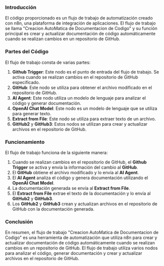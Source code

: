 ### Introducción
El código proporcionado es un flujo de trabajo de automatización creado con n8n, una plataforma de integración de aplicaciones. El flujo de trabajo se llama "Creacion AutoMatica de Documentacion de Codigo" y su función principal es crear y actualizar documentación de código automáticamente cuando se realizan cambios en un repositorio de GitHub.

### Partes del Código
El flujo de trabajo consta de varias partes:

1. **Github Trigger**: Este nodo es el punto de entrada del flujo de trabajo. Se activa cuando se realizan cambios en el repositorio de GitHub especificado.
2. **GitHub**: Este nodo se utiliza para obtener el archivo modificado en el repositorio de GitHub.
3. **AI Agent**: Este nodo utiliza un modelo de lenguaje para analizar el código y generar documentación.
4. **OpenAI Chat Model**: Este nodo es un modelo de lenguaje que se utiliza para generar texto.
5. **Extract from File**: Este nodo se utiliza para extraer texto de un archivo.
6. **GitHub2** y **GitHub3**: Estos nodos se utilizan para crear y actualizar archivos en el repositorio de GitHub.

### Funcionamiento
El flujo de trabajo funciona de la siguiente manera:

1. Cuando se realizan cambios en el repositorio de GitHub, el **Github Trigger** se activa y envía la información del cambio al **GitHub**.
2. El **GitHub** obtiene el archivo modificado y lo envía al **AI Agent**.
3. El **AI Agent** analiza el código y genera documentación utilizando el **OpenAI Chat Model**.
4. La documentación generada se envía al **Extract from File**.
5. El **Extract from File** extrae el texto de la documentación y lo envía al **GitHub2** y **GitHub3**.
6. Los **GitHub2** y **GitHub3** crean y actualizan archivos en el repositorio de GitHub con la documentación generada.

### Conclusión
En resumen, el flujo de trabajo "Creacion AutoMatica de Documentacion de Codigo" es una herramienta de automatización que utiliza n8n para crear y actualizar documentación de código automáticamente cuando se realizan cambios en un repositorio de GitHub. El flujo de trabajo utiliza varios nodos para analizar el código, generar documentación y crear y actualizar archivos en el repositorio de GitHub.